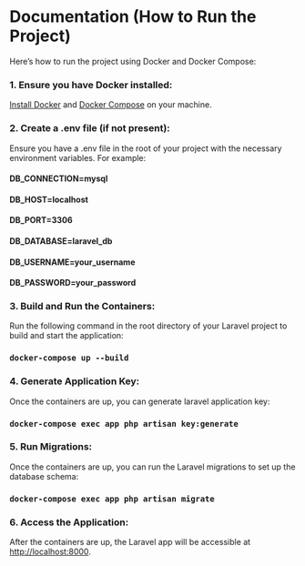 # Documentation (How to Run the Project)

Here’s how to run the project using Docker and Docker Compose:

### 1. Ensure you have Docker installed:
[Install Docker](https://docs.docker.com/engine/install/) and [Docker Compose](https://docs.docker.com/compose/install/) on your machine.

### 2. Create a .env file (if not present):
Ensure you have a .env file in the root of your project with the necessary environment variables. For example:

#### DB_CONNECTION=mysql
#### DB_HOST=localhost
#### DB_PORT=3306
#### DB_DATABASE=laravel_db
#### DB_USERNAME=your_username
#### DB_PASSWORD=your_password


### 3. Build and Run the Containers:

Run the following command in the root directory of your Laravel project to build and start the application:

### `docker-compose up --build`

### 4. Generate Application Key:

Once the containers are up, you can generate laravel application key:

### `docker-compose exec app php artisan key:generate`


### 5. Run Migrations:

Once the containers are up, you can run the Laravel migrations to set up the database schema:

### `docker-compose exec app php artisan migrate`


### 6. Access the Application:
After the containers are up, the Laravel app will be accessible at [http://localhost:8000](http://localhost:8000).
